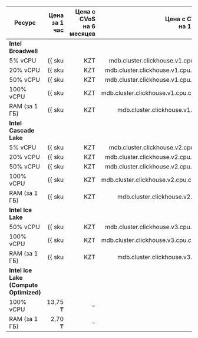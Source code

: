 | Ресурс | Цена за 1 час | Цена с CVoS<br>на 6 месяцев | Цена с CVoS<br>на 1 год |
|---------------|--------------------------------------------------------:|-----------------------------------------------------------------------------:|-----------------------------------------------------------------------------:|
| **Intel Broadwell** |
| 5% vCPU | {{ sku|KZT|mdb.cluster.clickhouse.v1.cpu.c5|string }} | − | − |
| 20% vCPU | {{ sku|KZT|mdb.cluster.clickhouse.v1.cpu.c20|string }} | − | − |
| 50% vCPU | {{ sku|KZT|mdb.cluster.clickhouse.v1.cpu.c50|string }} | − | − |
| 100% vCPU | {{ sku|KZT|mdb.cluster.clickhouse.v1.cpu.c100|string }} | − | − |
| RAM (за 1 ГБ) | {{ sku|KZT|mdb.cluster.clickhouse.v1.ram|string }} | − | − |
| **Intel Cascade Lake** |
| 5% vCPU | {{ sku|KZT|mdb.cluster.clickhouse.v2.cpu.c5|string }} | − | − |
| 20% vCPU | {{ sku|KZT|mdb.cluster.clickhouse.v2.cpu.c20|string }} | − | − |
| 50% vCPU | {{ sku|KZT|mdb.cluster.clickhouse.v2.cpu.c50|string }} | − | − |
| 100% vCPU | {{ sku|KZT|mdb.cluster.clickhouse.v2.cpu.c100|string }} | {{ sku|KZT|v1.commitment.selfcheckout.m6.mdb.ch.cpu.c100.v2|string }} (-15%) | {{ sku|KZT|v1.commitment.selfcheckout.y1.mdb.ch.cpu.c100.v2|string }} (-22%) |
| RAM (за 1 ГБ) | {{ sku|KZT|mdb.cluster.clickhouse.v2.ram|string }} | {{ sku|KZT|v1.commitment.selfcheckout.m6.mdb.ch.ram.v2|string }} (-15%) | {{ sku|KZT|v1.commitment.selfcheckout.y1.mdb.ch.ram.v2|string }} (-22%) |
| **Intel Ice Lake** |
| 50% vCPU | {{ sku|KZT|mdb.cluster.clickhouse.v3.cpu.c50|string }} | − | − |
| 100% vCPU | {{ sku|KZT|mdb.cluster.clickhouse.v3.cpu.c100|string }} | {{ sku|KZT|v1.commitment.selfcheckout.m6.mdb.ch.cpu.c100.v3|string }} (-15%) | {{ sku|KZT|v1.commitment.selfcheckout.y1.mdb.ch.cpu.c100.v3|string }} (-22%) |
| RAM (за 1 ГБ) | {{ sku|KZT|mdb.cluster.clickhouse.v3.ram|string }} | {{ sku|KZT|v1.commitment.selfcheckout.m6.mdb.ch.ram.v3|string }} (-15%) | {{ sku|KZT|v1.commitment.selfcheckout.y1.mdb.ch.ram.v3|string }} (-22%) |
| **Intel Ice Lake (Compute Optimized)** |
| 100% vCPU | 13,75 ₸ | − | − |
| RAM (за 1 ГБ) | 2,70 ₸ | − | − |

